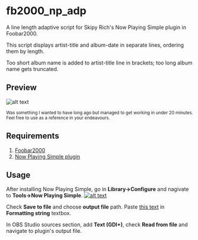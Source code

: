# fb2000_np_adp

A line length adaptive script for Skipy Rich's Now Playing Simple plugin in Foobar2000.

This script displays artist-title and album-date in separate lines, ordering them by length.

Too short album name is added to artist-title line in brackets; too long album name gets truncated.

## Preview
![alt text](https://raw.githubusercontent.com/syrtsevser/fb2000_np_adp/master/Presentation/demonstration.png)

<sub>Was something I wanted to have long ago but managed to get working in under 20 minutes. Feel free to use as a reference in your endeavours.</sub>

## Requirements
1. [Foobar2000](https://www.foobar2000.org)
2. [Now Playing Simple plugin](http://skipyrich.com/wiki/Foobar2000:Now_Playing_Simple)

## Usage
After installing Now Playing Simple, go in **Library->Configure** and nagivate to **Tools->Now Playing Simple**.
[![alt text](https://raw.githubusercontent.com/syrtsevser/fb2000_np_adp/master/Presentation/installation_small.png)](https://raw.githubusercontent.com/syrtsevser/fb2000_np_adp/master/Presentation/installation.png)

Check **Save to file** and choose **output file** path. Paste [this text](https://github.com/syrtsevser/fb2000_np_adp/blob/master/fb2000_np_adp.txt) in **Formatting string** textbox.

In OBS Studio sources section, add **Text (GDI+)**, check **Read from file** and navigate to plugin's output file.
